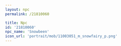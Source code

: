 ```yaml
---
layout: npc
permalink: /21810060

title: Npc
id: '21810060'
npc_name: 'Snowbeen'
icon_url: 'portrait/mob/11003051_m_snowfairy_p.png'
---
```

